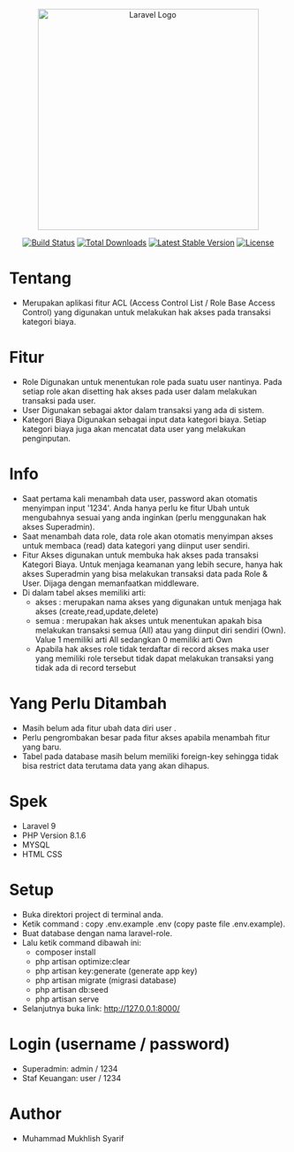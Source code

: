 <p align="center"><a href="https://laravel.com" target="_blank"><img src="https://raw.githubusercontent.com/laravel/art/master/logo-lockup/5%20SVG/2%20CMYK/1%20Full%20Color/laravel-logolockup-cmyk-red.svg" width="400" alt="Laravel Logo"></a></p>

<p align="center">
<a href="https://travis-ci.org/laravel/framework"><img src="https://travis-ci.org/laravel/framework.svg" alt="Build Status"></a>
<a href="https://packagist.org/packages/laravel/framework"><img src="https://img.shields.io/packagist/dt/laravel/framework" alt="Total Downloads"></a>
<a href="https://packagist.org/packages/laravel/framework"><img src="https://img.shields.io/packagist/v/laravel/framework" alt="Latest Stable Version"></a>
<a href="https://packagist.org/packages/laravel/framework"><img src="https://img.shields.io/packagist/l/laravel/framework" alt="License"></a>
</p>

# Tentang
- Merupakan aplikasi fitur ACL (Access Control List / Role Base Access Control) yang digunakan untuk melakukan hak akses pada transaksi kategori biaya.

# Fitur
- Role
Digunakan untuk menentukan role pada suatu user nantinya. Pada setiap role akan disetting hak akses pada user dalam melakukan transaksi pada user.
- User
Digunakan sebagai aktor dalam transaksi yang ada di sistem.
- Kategori Biaya
Digunakan sebagai input data kategori biaya. Setiap kategori biaya juga akan mencatat data user yang melakukan penginputan.

# Info
- Saat pertama kali menambah data user, password akan otomatis menyimpan input '1234'. Anda hanya perlu ke fitur Ubah untuk mengubahnya sesuai yang anda inginkan (perlu menggunakan hak akses Superadmin).
- Saat menambah data role, data role akan otomatis menyimpan akses untuk membaca (read) data kategori yang diinput user sendiri.
- Fitur Akses digunakan untuk membuka hak akses pada transaksi Kategori Biaya. Untuk menjaga keamanan yang lebih secure, hanya hak akses Superadmin yang bisa melakukan transaksi data pada Role & User. Dijaga dengan memanfaatkan middleware.
- Di dalam tabel akses memiliki arti:
  - akses : merupakan nama akses yang digunakan untuk menjaga hak akses (create,read,update,delete)
  - semua : merupakan hak akses untuk menentukan apakah bisa melakukan transaksi semua (All) atau yang diinput diri sendiri (Own). Value 1 memiliki arti All sedangkan 0 memiliki arti Own
  - Apabila hak akses role tidak terdaftar di record akses maka user yang memiliki role tersebut tidak dapat melakukan transaksi yang tidak ada di record tersebut

# Yang Perlu Ditambah
- Masih belum ada fitur ubah data diri user .
- Perlu pengrombakan besar pada fitur akses apabila menambah fitur yang baru.
- Tabel pada database masih belum memiliki foreign-key sehingga tidak bisa restrict data terutama data yang akan dihapus.

# Spek
- Laravel 9
- PHP Version 8.1.6
- MYSQL
- HTML CSS

# Setup
- Buka direktori project di terminal anda.
- Ketik command : copy .env.example .env (copy paste file .env.example).
- Buat database dengan nama laravel-role.
- Lalu ketik command dibawah ini:
	- composer install
	- php artisan optimize:clear
	- php artisan key:generate (generate app key)
  - php artisan migrate (migrasi database)
  - php artisan db:seed
  - php artisan serve
- Selanjutnya buka link: http://127.0.0.1:8000/

# Login (username / password)
- Superadmin: admin / 1234
- Staf Keuangan: user / 1234

# Author
- Muhammad Mukhlish Syarif
